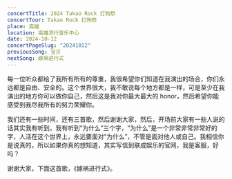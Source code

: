 ```yaml
---
concertTitle: 2024 Takao Rock 打狗祭
concertTour: Takao Rock 打狗祭
place: 高雄
location: 高雄流行音乐中心
date: 2024-10-12
concertPageSlug: "20241012"
previousSong: 宝贝
nextSong: 嫁祸进行式
---
```

每一位听众都给了我所有所有的尊重，我很希望你们知道在我演出的场合，你们永远都是自由、安全的。这个世界很大，我不敢说每个地方都是一样，可是至少在我演出的地方你可以做你自己，然后这是我对你最大最大的 honor，然后希望你能感受到我尽我所有的努力荣耀你。

我们还有一些时间，还有三首歌，然后谢谢大家，然后，开场前大家有一些人说的话其实我有听到，我有听到“为什么”三个字，“为什么”是一个非常非常非常好的字，人活在这个世界上，永远要面对“为什么”，不管是面对他人或自己。我相信你是说真的，所以如果你真的想知道，其实写信到联成娱乐的官网，我是客服，好吗？

谢谢大家，下面这首歌，《嫁祸进行式》。